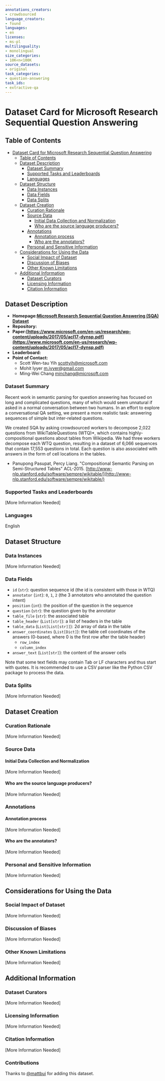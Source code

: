 ```yaml
---
annotations_creators:
- crowdsourced
language_creators:
- found
languages:
- en
licenses:
- ms-pl
multilinguality:
- monolingual
size_categories:
- 10K<n<100K
source_datasets:
- original
task_categories:
- question-answering
task_ids:
- extractive-qa
---
```


# Dataset Card for Microsoft Research Sequential Question Answering

## Table of Contents

- [Dataset Card for Microsoft Research Sequential Question Answering](#dataset-card-for-microsoft-research-sequential-question-answering)
  - [Table of Contents](#table-of-contents)
  - [Dataset Description](#dataset-description)
    - [Dataset Summary](#dataset-summary)
    - [Supported Tasks and Leaderboards](#supported-tasks-and-leaderboards)
    - [Languages](#languages)
  - [Dataset Structure](#dataset-structure)
    - [Data Instances](#data-instances)
    - [Data Fields](#data-fields)
    - [Data Splits](#data-splits)
  - [Dataset Creation](#dataset-creation)
    - [Curation Rationale](#curation-rationale)
    - [Source Data](#source-data)
      - [Initial Data Collection and Normalization](#initial-data-collection-and-normalization)
      - [Who are the source language producers?](#who-are-the-source-language-producers)
    - [Annotations](#annotations)
      - [Annotation process](#annotation-process)
      - [Who are the annotators?](#who-are-the-annotators)
    - [Personal and Sensitive Information](#personal-and-sensitive-information)
  - [Considerations for Using the Data](#considerations-for-using-the-data)
    - [Social Impact of Dataset](#social-impact-of-dataset)
    - [Discussion of Biases](#discussion-of-biases)
    - [Other Known Limitations](#other-known-limitations)
  - [Additional Information](#additional-information)
    - [Dataset Curators](#dataset-curators)
    - [Licensing Information](#licensing-information)
    - [Citation Information](#citation-information)

## Dataset Description

- **Homepage:[Microsoft Research Sequential Question Answering (SQA) Dataset](https://msropendata.com/datasets/b25190ed-0f59-47b1-9211-5962858142c2)**
- **Repository:**
- **Paper:[https://www.microsoft.com/en-us/research/wp-content/uploads/2017/05/acl17-dynsp.pdf](https://www.microsoft.com/en-us/research/wp-content/uploads/2017/05/acl17-dynsp.pdf)**
- **Leaderboard:**
- **Point of Contact:**
  - Scott Wen-tau Yih        scottyih@microsoft.com
  - Mohit Iyyer              m.iyyer@gmail.com
  - Ming-Wei Chang           minchang@microsoft.com

### Dataset Summary

Recent work in semantic parsing for question answering has focused on long and complicated questions, many of which would seem unnatural if asked in a normal conversation between two humans. In an effort to explore a conversational QA setting, we present a more realistic task: answering sequences of simple but inter-related questions.

We created SQA by asking crowdsourced workers to decompose 2,022 questions from WikiTableQuestions (WTQ)*, which contains highly-compositional questions about tables from Wikipedia. We had three workers decompose each WTQ question, resulting in a dataset of 6,066 sequences that contain 17,553 questions in total. Each question is also associated with answers in the form of cell locations in the tables.

- Panupong Pasupat, Percy Liang. "Compositional Semantic Parsing on Semi-Structured Tables" ACL-2015.
  [http://www-nlp.stanford.edu/software/sempre/wikitable/](http://www-nlp.stanford.edu/software/sempre/wikitable/)

### Supported Tasks and Leaderboards

[More Information Needed]

### Languages

English

## Dataset Structure

### Data Instances

[More Information Needed]

### Data Fields

- `id` (`str`): question sequence id (the id is consistent with those in WTQ)
- `annotator` (`int`): `0`, `1`, `2` (the 3 annotators who annotated the question intent)
- `position` (`int`): the position of the question in the sequence
- `question` (`str`): the question given by the annotator
- `table_file` (`str`): the associated table
- `table_header` (`List[str]`): a list of headers in the table
- `table_data` (`List[List[str]]`): 2d array of data in the table
- `answer_coordinates` (`List[Dict]`): the table cell coordinates of the answers (0-based, where 0 is the first row after the table header)
  - `row_index`
  - `column_index`
- `answer_text` (`List[str]`): the content of the answer cells

Note that some text fields may contain Tab or LF characters and thus start with quotes.
It is recommended to use a CSV parser like the Python CSV package to process the data.

### Data Splits

[More Information Needed]

## Dataset Creation

### Curation Rationale

[More Information Needed]

### Source Data

#### Initial Data Collection and Normalization

[More Information Needed]

#### Who are the source language producers?

[More Information Needed]

### Annotations

#### Annotation process

[More Information Needed]

#### Who are the annotators?

[More Information Needed]

### Personal and Sensitive Information

[More Information Needed]

## Considerations for Using the Data

### Social Impact of Dataset

[More Information Needed]

### Discussion of Biases

[More Information Needed]

### Other Known Limitations

[More Information Needed]

## Additional Information

### Dataset Curators

[More Information Needed]

### Licensing Information

[More Information Needed]

### Citation Information

[More Information Needed]

### Contributions

Thanks to [@mattbui](https://github.com/mattbui) for adding this dataset.